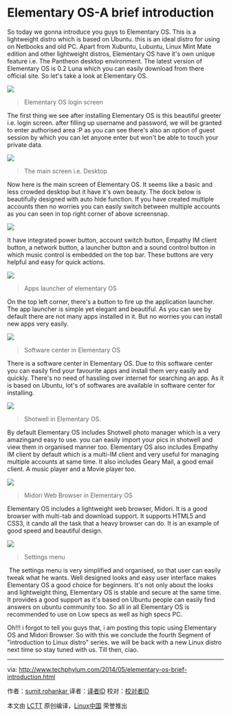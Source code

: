 # Elementary OS-A brief introduction

So today we gonna introduce you guys to Elementary OS. This is a lightweight distro which is based on Ubuntu. this is an ideal distro for using on Netbooks and old PC. Apart from Xubuntu, Lubuntu, Linux Mint Mate edition and other lightweight distros, Elementary OS have it's own unique feature i.e. The Pantheon desktop environment. The latest version of Elementary OS is 0.2 Luna which you can easily download from there official site. So let's take a look at Elementary OS.

 [
 ![](https://1.bp.blogspot.com/-K-lAdpgtseA/U4h9KOrOVsI/AAAAAAAAAVo/9ZRB8TgTkXI/s1600/08.png) 
][8] 
> Elementary OS login screen 

The first thing we see after installing Elementary OS is this beautiful greeter i.e. login screen. after filling up username and password, we will be granted to enter authorised area :P as you can see there's also an option of guest session by which you can let anyone enter but won't be able to touch your private data.

 [
 ![](https://3.bp.blogspot.com/-SU4OPMzFhp4/U4h9DqSSRHI/AAAAAAAAAVE/R4xE42c73Lk/s1600/03.png) 
][9]
>The main screen i.e. Desktop 

Now here is the main screen of Elementary OS. It seems like a basic and less crowded desktop but it have it's own beauty. The dock below is beautifully designed with auto hide function. If you have created multiple accounts then no worries you can easily switch between multiple accounts as you can seen in top right corner of above screensnap.

[
 ![](https://4.bp.blogspot.com/-R-gFrmV_Tp8/U4h9DrbIPfI/AAAAAAAAAVA/I2VrKIwQtYs/s1600/02.png) 
][15]

It have integrated power button, account switch button, Empathy IM client button, a network button, a launcher button and a sound control button in which music control is embedded on the top bar. These buttons are very helpful and easy for quick actions.

 [
 ![](https://2.bp.blogspot.com/-5v9ujXuGk84/U4h9Blpe_qI/AAAAAAAAAUw/eosR6KfTNO4/s1600/01.png) 
][10] 
> Apps launcher of elementary OS 

On the top left corner, there's a button to fire up the application launcher. The app launcher is simple yet elegant and beautiful. As you can see by default there are not many apps installed in it. But no worries you can install new apps very easily.

 [
 ![](https://2.bp.blogspot.com/-tQUW8TRnc54/U4h9EVIIdEI/AAAAAAAAAVI/zbbfZtht4qI/s1600/04.png) 
][11] 
> Software center in Elementary OS 

There is a software center in Elementary OS. Due to this software center you can easily find your favourite apps and install them very easily and quickly. There's no need of hassling over internet for searching an app. As it is based on Ubuntu, lot's of softwares are available in software center for installing.

 [
 ![](https://1.bp.blogspot.com/-IsHgpYBgkAM/U4h9GZzqEmI/AAAAAAAAAVU/29kMAhksnFk/s1600/07.png) 
][12] 
>Shotwell in Elementary OS. 

By default Elementary OS includes Shotwell photo manager which is a very amazingand easy to use. you can easily import your pics in shotwell and view them in organised manner too. Elementary OS also includes Empathy IM client by default which is a multi-IM client and very useful for managing multiple accounts at same time. It also includes Geary Mail, a good email client. A music player and a Movie player too.

 [
 ![](https://1.bp.blogspot.com/-EVgzaK9mEUM/U4h9GgJoRFI/AAAAAAAAAVY/p-6ZcRx2FqQ/s1600/05.png) 
][13] 
> Midori Web Browser in Elementary OS 

Elementary OS includes a lightweight web browser, Midori. It is a good browser with multi-tab and download support. It supports HTML5 and CSS3, it cando all the task that a heavy browser can do. It is an example of good speed and beautiful design.

 [
 ![](https://1.bp.blogspot.com/-kHtqnbLR_-o/U4h9HYEvmGI/AAAAAAAAAVg/MHmarvOp3xw/s1600/06.png) 
][14] 
>Settings menu 

 The settings menu is very simplified and organised, so that user can easily tweak what he wants. Well designed looks and easy user interface makes Elementary OS a good choice for beginners. It's not only about the looks and lightweight thing, Elementary OS is stable and secure at the same time. It provides a good support as it's based on Ubuntu people can easily find answers on ubuntu community too. So all in all Elementary OS is recommended to use on Low specs as well as high specs PC.
 
Oh!!! i forgot to tell you guys that, i am posting this topic using Elementary OS and Midori Browser. So with this we conclude the fourth Segment of "introduction to Linux distro" series. we will be back with a new Linux distro next time so stay tuned with us. Till then, ciao.

--------------------------------------------------------------------------------

via: http://www.techphylum.com/2014/05/elementary-os-brief-introduction.html

作者：[sumit rohankar ][a]
译者：[译者ID](https://github.com/译者ID)
校对：[校对者ID](https://github.com/校对者ID)

本文由 [LCTT](https://github.com/LCTT/TranslateProject) 原创编译，[Linux中国](https://linux.cn/) 荣誉推出

[a]:https://plus.google.com/112160169713374382262
[1]:http://www.techphylum.com/2014/05/wine-intro.html
[2]:http://www.techphylum.com/2014/05/how-to-install-desktop-environments.html
[3]:http://www.techphylum.com/2014/05/best-desktop-environments-part-2.html
[4]:http://www.techphylum.com/2014/05/acetoneiso-in-linux.html
[5]:http://www.techphylum.com/2014/05/Introduction-to-fedora.html
[6]:http://www.techphylum.com/2014/05/what-is-opensuse-introduction.html
[7]:http://www.techphylum.com/2014/05/what-is-debian-brief-introduction.html
[8]:http://1.bp.blogspot.com/-K-lAdpgtseA/U4h9KOrOVsI/AAAAAAAAAVo/9ZRB8TgTkXI/s1600/08.png
[9]:http://3.bp.blogspot.com/-SU4OPMzFhp4/U4h9DqSSRHI/AAAAAAAAAVE/R4xE42c73Lk/s1600/03.png
[10]:http://2.bp.blogspot.com/-5v9ujXuGk84/U4h9Blpe_qI/AAAAAAAAAUw/eosR6KfTNO4/s1600/01.png
[11]:http://2.bp.blogspot.com/-tQUW8TRnc54/U4h9EVIIdEI/AAAAAAAAAVI/zbbfZtht4qI/s1600/04.png
[12]:http://1.bp.blogspot.com/-IsHgpYBgkAM/U4h9GZzqEmI/AAAAAAAAAVU/29kMAhksnFk/s1600/07.png
[13]:http://1.bp.blogspot.com/-EVgzaK9mEUM/U4h9GgJoRFI/AAAAAAAAAVY/p-6ZcRx2FqQ/s1600/05.png
[14]:http://1.bp.blogspot.com/-kHtqnbLR_-o/U4h9HYEvmGI/AAAAAAAAAVg/MHmarvOp3xw/s1600/06.png
[15]:http://4.bp.blogspot.com/-R-gFrmV_Tp8/U4h9DrbIPfI/AAAAAAAAAVA/I2VrKIwQtYs/s1600/02.png
